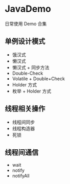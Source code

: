 # JavaDemo
日常使用 Demo 合集

## 单例设计模式
* 饿汉式
* 懒汉式
* 懒汉式 + 同步方法
* Double-Check
* Volatile + Double+Check
* Holder 方式
* 枚举 + Holder 方式

## 线程相关操作
* 线程间同步
* 线程构造器
* 死锁

## 线程间通信
* wait
* notify
* notifyAll

